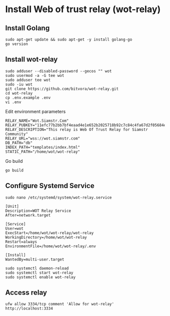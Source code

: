 # Install Web of trust relay (wot-relay)

## Install Golang
~~~
sudo apt-get update && sudo apt-get -y install golang-go
go version
~~~

## Install wot-relay
~~~
sudo adduser --disabled-password --gecos "" wot
sudo usermod -a -G tee wot
sudo adduser tee wot
sudo -iu wot
git clone https://github.com/bitvora/wot-relay.git
cd wot-relay
cp .env.example .env
vi .env
~~~
Edit environment parameters
~~~
RELAY_NAME="Wot.Siamstr.Com"
RELAY_PUBKEY="11efc77b2bb7bf4eaad4e1e652b2025718b92c7c84c4fa67d2f05684e0209913"
RELAY_DESCRIPTION="This relay is Web Of Trust Relay for Siamstr Community"
RELAY_URL="wss://wot.siamstr.com"
DB_PATH="db"
INDEX_PATH="templates/index.html"
STATIC_PATH="/home/wot/wot-relay"
~~~
Go build
~~~
go build
~~~

## Configure Systemd Service
~~~
sudo nano /etc/systemd/system/wot-relay.service
~~~

~~~
[Unit]
Description=WOT Relay Service
After=network.target

[Service]
User=wot
ExecStart=/home/wot/wot-relay/wot-relay
WorkingDirectory=/home/wot/wot-relay
Restart=always
EnvironmentFile=/home/wot/wot-relay/.env

[Install]
WantedBy=multi-user.target
~~~
~~~
sudo systemctl daemon-reload
sudo systemctl start wot-relay
sudo systemctl enable wot-relay
~~~

## Access relay
~~~
ufw allow 3334/tcp comment 'Allow for wot-relay'
http://localhost:3334
~~~

